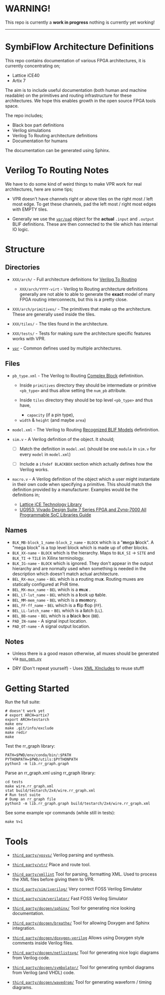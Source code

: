 # WARNING!

This repo is currently a **work in progress** nothing is currently yet working!

---

# SymbiFlow Architecture Definitions

This repo contains documentation of various FPGA architectures, it is currently
concentrating on;

 * Lattice iCE40
 * Artix 7

The aim is to include useful documentation (both human and machine readable) on
the primitives and routing infrastructure for these architectures. We hope this
enables growth in the open source FPGA tools space.

The repo includes;

 * Black box part definitions
 * Verilog simulations
 * Verilog To Routing architecture definitions
 * Documentation for humans

The documentation can be generated using Sphinx.

# Verilog To Routing Notes

We have to do some kind of weird things to make VPR work for real
architectures, here are some tips;

 * VPR doesn't have channels right or above tiles on the right most / left most
   edge. To get these channels, pad the left most / right most edges with EMPTY
   tiles.

 * Generally we use the [`vpr/pad`](vpr/pad) object for the **actual** `.input`
   and `.output` BLIF definitions. These are then connected to the tile which
   has internal IO logic.

# Structure

## Directories

 * `XXX/arch/` - Full architecture definitions for
   [Verilog To Routing](https://verilogtorouting.org/)

   * `XXX/arch/YYYY-virt` - Verilog to Routing architecture definitions
     generally are not able to able to generate the **exact** model of many
     FPGA routing interconnects, but this is a pretty close.

 * `XXX/arch/primitives/` - The primitives that make up the architecture. These
   are generally used inside the tiles.

 * `XXX/tiles/` - The tiles found in the architecture.

 * `XXX/tests/` - Tests for making sure the architecture specific features
   works with VPR.

 * [`vpr`](vpr) - Common defines used by multiple architectures.

## Files

 * `pb_type.xml` - The Verilog to Routing
    [Complex Block](https://docs.verilogtorouting.org/en/latest/arch/reference/#complex-blocks)
    defintinition.
      * Inside `primitives` directory they should be intermediate or primitive
	`<pb_type>` and thus allow setting the `num_pb` attribute.

      * Inside `tiles` directory they should be top level `<pb_type>` and thus have,
         - `capacity` (if a pin type),
	 - `width` & `height` (and maybe `area`)

 * `model.xml` - The Verilog to Routing
    [Recognized BLIF Models](https://docs.verilogtorouting.org/en/latest/arch/reference/#recognized-blif-models-models)
    defintinition.

 * `sim.v` - A Verilog definition of the object. It should;
    - [ ] Match the definition in `model.xml` (should be one `module` in
          `sim.v` for every `model` in `model.xml`)

    - [ ] Include a `ifndef BLACKBOX` section which actually defines how the
          Verilog works.

 * `macro.v` - A Verilog definition of the object which a user might
   instantiate in their own code when specifying a primitive. This should match
   the definition provided by a manufacturer. Examples would be the definitions
   in;
    - [Lattice iCE Technology Library](http://www.latticesemi.com/~/media/LatticeSemi/Documents/TechnicalBriefs/SBTICETechnologyLibrary201504.pdf)
    - [UG953: Vivado Design Suite 7 Series FPGA and Zynq-7000 All Programmable SoC Libraries Guide](https://www.xilinx.com/support/documentation/sw_manuals/xilinx2017_3/ug953-vivado-7series-libraries.pdf)

## Names

 * `BLK_MB-block_1_name-block_2_name` - `BLOCK` which is a "**m**ega **b**lock". A "mega block" is a top level block which is made up of other blocks.
 * `BLK_XX-name`       - `BLOCK` which is the hierarchy. Maps to `BLK_SI` -> `SITE` and `BLK_TI` -> `TILE` in Xilinx terminology.
 * `BLK_IG-name`       - `BLOCK` which is ignored. They don't appear in the output hierarchy and are normally used when something is needed in the description which doesn't match actual architecture.
 * `BEL_RX-mux_name`   - `BEL` which is a **r**outing mu**x**. Routing muxes are statically configured at PnR time.
 * `BEL_MX-mux_name`   - `BEL` which is a **m**u**x** .
 * `BEL_LT-lut_name`   - `BEL` which is a **l**ook up **t**able.
 * `BEL_MM-mem_name`   - `BEL` which is a **m**e**m**ory.
 * `BEL_FF-ff_name`    - `BEL` which is a **f**lip **f**lop (`FF`).
 * `BEL_LL-latch_name` - `BEL` which is a **l**atch (`LL`).
 * `BEL_BB-name`       - `BEL` which is a **b**lack **b**ox (`BB`).
 * `PAD_IN-name`       - A signal input location.
 * `PAD_OT-name`       - A signal output location.

## Notes

 * Unless there is a good reason otherwise, all muxes should be generated via
   [`mux_gen.py`](utils/mux_gen.py)

 * DRY (Don't repeat yourself) - Uses
   [XML XIncludes](https://en.wikipedia.org/wiki/XInclude) to reuse stuff!

# Getting Started

Run the full suite:

```
# doesn't work yet
# export ARCH=artix7
export ARCH=testarch
make env
make .git/info/exclude
make redir
make

```
Test the rr_graph library:
```
PATH=$PWD/env/conda/bin/:$PATH
PYTHONPATH=$PWD/utils:$PYTHONPATH
python3 -m lib.rr_graph.graph
```

Parse an rr_graph.xml using rr_graph library:

```
cd tests
make wire.rr_graph.xml
stat build/testarch/2x4/wire.rr_graph.xml
# Run test suite
# Dump an rr_graph file
python3 -m lib.rr_graph.graph build/testarch/2x4/wire.rr_graph.xml
```

See some example vpr commands (while still in tests):

```
make V=1
```

# Tools

 * [`third_party/yosys/`](third_party/yosys/)
   Verilog parsing and synthesis.

 * [`third_party/vtr/`](third_party/vtr/)
   Place and route tool.

 * [`third_party/xmllint`](third_party/xmllint)
   Tool for parsing, formatting XML. Used to process the XML files before
   giving them to VPR.

 * [`third_party/sim/iverilog/`](third_party/sim/iverilog/)
   Very correct FOSS Verilog Simulator

 * [`third_party/sim/verilator/`](third_party/sim/verilator/)
   Fast FOSS Verilog Simulator

 * [`third_party/docgen/sphinx/`](third_party/docgen/sphinx/)
   Tool for generating nice looking documentation.

 * [`third_party/docgen/breathe/`](third_party/docgen/breathe)
   Tool for allowing Doxygen and Sphinx integration.

 * [`third_party/docgen/doxygen-verilog`](third_party/docgen/doxygen-verilog)
   Allows using Doxygen style comments inside Verilog files.

 * [`third_party/docgen/netlistsvg/`](third_party/docgen/netlistsvg)
   Tool for generating nice logic diagrams from Verilog code.

 * [`third_party/docgen/symbolator/`](third_party/docgen/symbolator)
   Tool for generating symbol diagrams from Verilog (and VHDL) code.

 * [`third_party/docgen/wavedrom/`](third_party/docgen/wavedrom/)
   Tool for generating waveform / timing diagrams.

